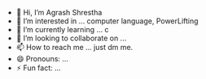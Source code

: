 - 👋 Hi, I’m Agrash Shrestha
- 👀 I’m interested in ... computer language, PowerLifting
- 🌱 I’m currently learning ... c
- 💞️ I’m looking to collaborate on ...
- 📫 How to reach me ... just dm me.
- 😄 Pronouns: ...
- ⚡ Fun fact: ...

<!---
aizex03/aizex03 is a ✨ special ✨ repository because its `README.md` (this file) appears on your GitHub profile.
You can click the Preview link to take a look at your changes.
--->

